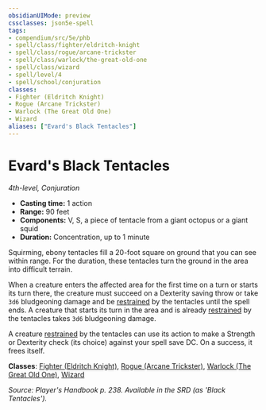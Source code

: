 ```yaml
---
obsidianUIMode: preview
cssclasses: json5e-spell
tags:
- compendium/src/5e/phb
- spell/class/fighter/eldritch-knight
- spell/class/rogue/arcane-trickster
- spell/class/warlock/the-great-old-one
- spell/class/wizard
- spell/level/4
- spell/school/conjuration
classes:
- Fighter (Eldritch Knight)
- Rogue (Arcane Trickster)
- Warlock (The Great Old One)
- Wizard
aliases: ["Evard's Black Tentacles"]
---
```

# Evard's Black Tentacles
*4th-level, Conjuration*  

- **Casting time:** 1 action
- **Range:** 90 feet
- **Components:** V, S, a piece of tentacle from a giant octopus or a giant squid
- **Duration:** Concentration, up to 1 minute

Squirming, ebony tentacles fill a 20-foot square on ground that you can see within range. For the duration, these tentacles turn the ground in the area into difficult terrain.

When a creature enters the affected area for the first time on a turn or starts its turn there, the creature must succeed on a Dexterity saving throw or take `3d6` bludgeoning damage and be [restrained](/3-Mechanics/CLI/rules/conditions.md#restrained) by the tentacles until the spell ends. A creature that starts its turn in the area and is already [restrained](/3-Mechanics/CLI/rules/conditions.md#restrained) by the tentacles takes `3d6` bludgeoning damage.

A creature [restrained](/3-Mechanics/CLI/rules/conditions.md#restrained) by the tentacles can use its action to make a Strength or Dexterity check (its choice) against your spell save DC. On a success, it frees itself.

**Classes**: [Fighter (Eldritch Knight)](/3-Mechanics/CLI/classes/fighter-eldritch-knight.md), [Rogue (Arcane Trickster)](/3-Mechanics/CLI/classes/rogue-arcane-trickster.md), [Warlock (The Great Old One)](/3-Mechanics/CLI/classes/warlock-the-great-old-one.md), [Wizard](/3-Mechanics/CLI/classes/wizard.md)

*Source: Player's Handbook p. 238. Available in the SRD (as 'Black Tentacles').*